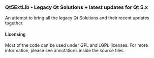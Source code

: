 ### Qt5ExtLib - Legacy Qt Solutions + latest updates for Qt 5.x

An attempt to bring all the legacy Qt Solutions and their recent updates together. 

#### Licensing
Most of the code can be used under GPL and LGPL licenses.
For more information, please see annotations inside the source files.

